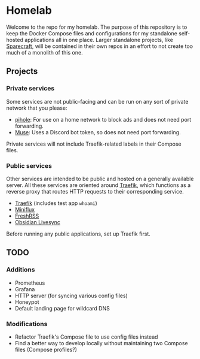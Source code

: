 # Homelab

Welcome to the repo for my homelab. The purpose of this repository is to keep the Docker Compose files and configurations for my standalone self-hosted applications all in one place. Larger standalone projects, like [Sparecraft](https://docs.sparecraft.net/), will be contained in their own repos in an effort to not create too much of a monolith of this one.

## Projects

### Private services

Some services are not public-facing and can be run on any sort of private network that you please:

- [pihole](/pihole/): For use on a home network to block ads and does not need port forwarding.
- [Muse](/muse/): Uses a Discord bot token, so does not need port forwarding.

Private services will not include Traefik-related labels in their Compose files.

### Public services

Other services are intended to be public and hosted on a generally available server. All these services are oriented around [Traefik](/traefik/), which functions as a reverse proxy that routes HTTP requests to their corresponding service.

- [Traefik](/traefik/) (includes test app `whoami`)
- [Miniflux](/miniflux/)
- [FreshRSS](/freshrss/)
- [Obsidian Livesync](/obsidian-livesync/)

Before running any public applications, set up Traefik first.

## TODO

### Additions

- Prometheus
- Grafana
- HTTP server (for syncing various config files)
- Honeypot
- Default landing page for wildcard DNS

### Modifications

- Refactor Traefik's Compose file to use config files instead
- Find a better way to develop locally without maintaining two Compose files (Compose profiles?)
